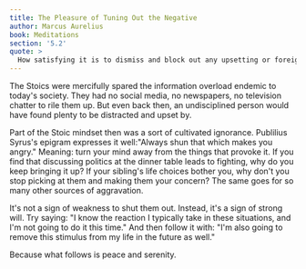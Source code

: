 ```yaml
---
title: The Pleasure of Tuning Out the Negative
author: Marcus Aurelius
book: Meditations
section: '5.2'
quote: >
  How satisfying it is to dismiss and block out any upsetting or foreign impression, and immediately to have peace in all things.
---
```


The Stoics were mercifully spared the information overload endemic to today's society. They had no social media, no newspapers, no television chatter to rile them up. But even back then, an undisciplined person would have found plenty to be distracted and upset by.

Part of the Stoic mindset then was a sort of cultivated ignorance. Publilius Syrus's epigram expresses it well:"Always shun that which makes you angry." Meaning: turn your mind away from the things that provoke it. If you find that discussing politics at the dinner table leads to fighting, why do you keep bringing it up? If your sibling's life choices bother you, why don't you stop picking at them and making them your concern? The same goes for so many other sources of aggravation.

It's not a sign of weakness to shut them out. Instead, it's a sign of strong will. Try saying: "I know the reaction I typically take in these situations, and I'm not going to do it this time." And then follow it with: "I'm also going to remove this stimulus from my life in the future as well."

Because what follows is peace and serenity.
